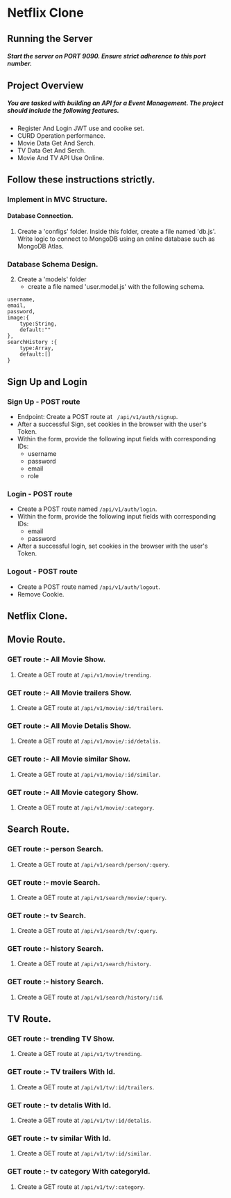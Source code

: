 # Netflix Clone 
## Running the Server
##### Start the server on PORT 9090. Ensure strict adherence to this port number.

## Project Overview

##### You are tasked with building an API for a Event Management. The project should include the following features.
- Register And Login JWT use and cooike set.
- CURD Operation performance.
- Movie Data Get And Serch.
- TV Data Get And Serch.
- Movie And TV API Use Online.

## Follow these instructions strictly.

### Implement in MVC Structure.

#### Database Connection.
1. Create a 'configs' folder. Inside this folder, create a file named 'db.js'. Write logic to connect to MongoDB using an online database such as MongoDB Atlas.

### Database Schema Design.
2. Create a 'models' folder
    - create a file named 'user.model.js' with the following schema.
```
username,
email,
password,
image:{
    type:String,
    default:""
},
searchHistory :{
    type:Array,
    default:[]
}
```

## Sign Up and Login

### Sign Up - POST route
- Endpoint: Create a POST route at ``` /api/v1/auth/signup```.
- After a successful Sign, set cookies in the browser with the user's Token.
- Within the form, provide the following input fields with corresponding IDs:
    - username
    - password
    - email
    - role

### Login - POST route
- Create a POST route named ```/api/v1/auth/login```.
- Within the form, provide the following input fields with corresponding IDs:
    - email
    - password
- After a successful login, set cookies in the browser with the user's Token.

### Logout - POST route
- Create a POST route named ```/api/v1/auth/logout```.
- Remove Cookie.


## Netflix Clone.

## Movie Route.

### GET route :- All Movie Show.
1. Create a GET route at ```/api/v1/movie/trending```.

### GET route :- All Movie trailers Show.
1. Create a GET route at ```/api/v1/movie/:id/trailers```.

### GET route :- All Movie Detalis Show.
1. Create a GET route at ```/api/v1/movie/:id/detalis```.

### GET route :- All Movie similar Show.
1. Create a GET route at ```/api/v1/movie/:id/similar```.

### GET route :- All Movie category Show.
1. Create a GET route at ```/api/v1/movie/:category```.

## Search Route.

### GET route :- person Search.
1. Create a GET route at ```/api/v1/search/person/:query```.

### GET route :- movie Search.
1. Create a GET route at ```/api/v1/search/movie/:query```.

### GET route :- tv Search.
1. Create a GET route at ```/api/v1/search/tv/:query```.

### GET route :- history Search.
1. Create a GET route at ```/api/v1/search/history```.

### GET route :- history Search.
1. Create a GET route at ```/api/v1/search/history/:id```.

## TV Route.

### GET route :- trending TV Show.
1. Create a GET route at ```/api/v1/tv/trending```.

### GET route :- TV trailers With Id.
1. Create a GET route at ```/api/v1/tv/:id/trailers```.

### GET route :- tv detalis With Id.
1. Create a GET route at ```/api/v1/tv/:id/detalis```.

### GET route :- tv similar With Id.
1. Create a GET route at ```/api/v1/tv/:id/similar```.

### GET route :- tv category With categoryId.
1. Create a GET route at ```/api/v1/tv/:category```.

